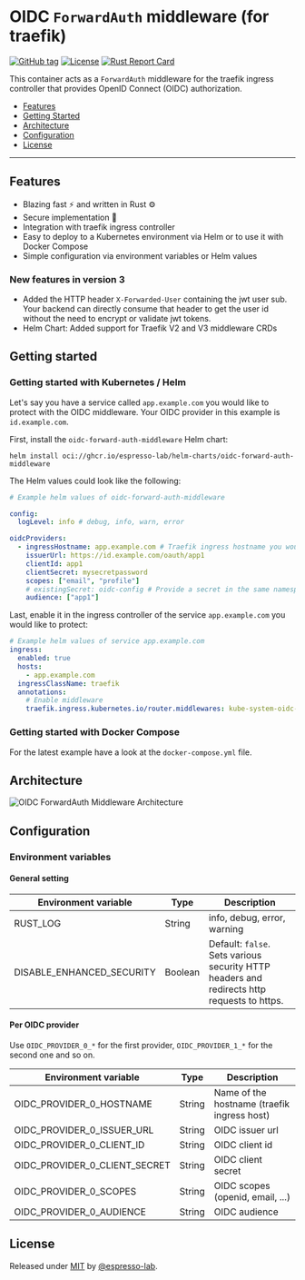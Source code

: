 # OIDC `ForwardAuth` middleware (for traefik)

[![GitHub tag](https://img.shields.io/github/tag/espresso-lab/oidc-forward-auth-middleware?include_prereleases=&sort=semver&color=blue)](https://github.com/espresso-lab/oidc-forward-auth-middleware/tags/)
[![License](https://img.shields.io/badge/License-MIT-blue)](#license)
[![Rust Report Card](https://rust-reportcard.xuri.me/badge/github.com/espresso-lab/oidc-forward-auth-middleware)](https://rust-reportcard.xuri.me/report/github.com/espresso-lab/oidc-forward-auth-middleware)

This container acts as a `ForwardAuth` middleware for the traefik ingress controller that provides OpenID Connect (OIDC) authorization.

- [Features](#features)
- [Getting Started](#getting-started)
- [Architecture](#architecture)
- [Configuration](#configuration)
- [License](#license)

---

## Features

- Blazing fast ⚡️ and written in Rust ⚙️
- Secure implementation 🔐
- Integration with traefik ingress controller
- Easy to deploy to a Kubernetes environment via Helm or to use it with Docker Compose
- Simple configuration via environment variables or Helm values

### New features in version 3

- Added the HTTP header `X-Forwarded-User` containing the jwt user sub. Your backend can directly consume that header to get the user id without the need to encrypt or validate jwt tokens.
- Helm Chart: Added support for Traefik V2 and V3 middleware CRDs 

## Getting started

### Getting started with Kubernetes / Helm

Let's say you have a service called `app.example.com` you would like to protect with the OIDC middleware. Your OIDC provider in this example is `id.example.com`.

First, install the `oidc-forward-auth-middleware` Helm chart:

```
helm install oci://ghcr.io/espresso-lab/helm-charts/oidc-forward-auth-middleware
```

The Helm values could look like the following:

```yaml
# Example helm values of oidc-forward-auth-middleware

config:
  logLevel: info # debug, info, warn, error

oidcProviders:
  - ingressHostname: app.example.com # Traefik ingress hostname you would like to protect
    issuerUrl: https://id.example.com/oauth/app1
    clientId: app1
    clientSecret: mysecretpassword
    scopes: ["email", "profile"]
    # existingSecret: oidc-config # Provide a secret in the same namespace with fields clientId, clientSecret
    audience: ["app1"]
```

Last, enable it in the ingress controller of the service `app.example.com` you would like to protect:

```yaml
# Example helm values of service app.example.com
ingress:
  enabled: true
  hosts:
    - app.example.com
  ingressClassName: traefik
  annotations:
    # Enable middleware
    traefik.ingress.kubernetes.io/router.middlewares: kube-system-oidc-forward-auth-middleware@kubernetescrd
```


### Getting started with Docker Compose

For the latest example have a look at the `docker-compose.yml` file.

## Architecture

![OIDC ForwardAuth Middleware Architecture](https://github.com/espresso-lab/oidc-forward-auth-middleware/blob/main/docs/architecture.png?raw=true)

## Configuration

### Environment variables

#### General setting

| Environment variable      | Type    | Description                                                                                |
| ------------------------- | ------- | ------------------------------------------------------------------------------------------ |
| RUST_LOG                  | String  | info, debug, error, warning                                                                |
| DISABLE_ENHANCED_SECURITY | Boolean | Default: `false`. Sets various security HTTP headers and redirects http requests to https. |

#### Per OIDC provider

Use `OIDC_PROVIDER_0_*` for the first provider, `OIDC_PROVIDER_1_*` for the second one and so on.

| Environment variable          | Type   | Description                                 |
| ----------------------------- | ------ | ------------------------------------------- |
| OIDC_PROVIDER_0_HOSTNAME      | String | Name of the hostname (traefik ingress host) |
| OIDC_PROVIDER_0_ISSUER_URL    | String | OIDC issuer url                             |
| OIDC_PROVIDER_0_CLIENT_ID     | String | OIDC client id                              |
| OIDC_PROVIDER_0_CLIENT_SECRET | String | OIDC client secret                          |
| OIDC_PROVIDER_0_SCOPES        | String | OIDC scopes (openid, email, ...)            |
| OIDC_PROVIDER_0_AUDIENCE      | String | OIDC audience                               |

## License

Released under [MIT](/LICENSE) by [@espresso-lab](https://github.com/espresso-lab).
